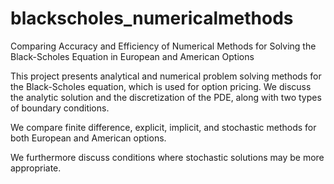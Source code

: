 # blackscholes_numericalmethods
Comparing Accuracy and Efficiency of Numerical Methods for Solving the Black-Scholes Equation in European and American Options


This project presents analytical and numerical problem solving methods for the Black-Scholes equation, which is used for option pricing. 
We discuss the analytic solution and the discretization of the PDE, along with two types of boundary conditions.

We compare finite difference, explicit, implicit, and stochastic methods for both European and American options. 


We furthermore discuss conditions where stochastic solutions may be more appropriate.
